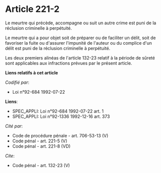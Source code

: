 # Article 221-2

Le meurtre qui précède, accompagne ou suit un autre crime est puni de la réclusion criminelle à perpétuité. 

Le meurtre qui a pour objet soit de préparer ou de faciliter un délit, soit de favoriser la fuite ou d'assurer l'impunité de
l'auteur ou du complice d'un délit est puni de la réclusion criminelle à perpétuité. 

Les deux premiers alinéas de l'article 132-23 relatif à la période de sûreté sont applicables aux infractions prévues par le
présent article.

**Liens relatifs à cet article**

_Codifié par_:

  - Loi n°92-684 1992-07-22

**Liens**:

  - SPEC_APPLI: Loi n°92-684 1992-07-22 art. 1
  - SPEC_APPLI: Loi n°92-1336 1992-12-16 art. 373

_Cité par_:

  - Code de procédure pénale - art. 706-53-13 (V)
  - Code pénal - art. 221-5 (V)
  - Code pénal - art. 221-8 (VD)

_Cite_:

  - Code pénal - art. 132-23 (V)
